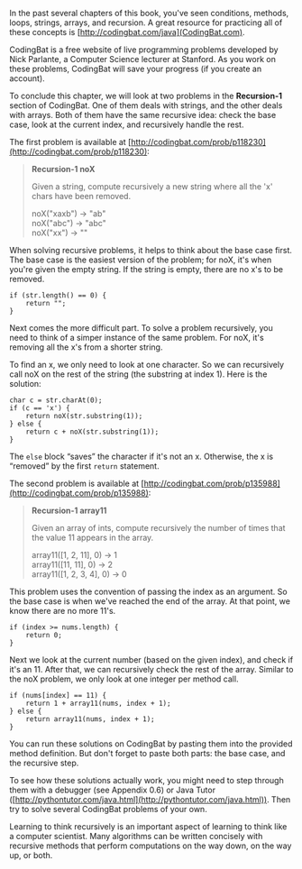 In the past several chapters of this book, you've seen conditions, methods, loops, strings, arrays, and recursion.
A great resource for practicing all of these concepts is [http://codingbat.com/java](CodingBat.com).


CodingBat is a free website of live programming problems developed by Nick Parlante, a Computer Science lecturer at Stanford.
As you work on these problems, CodingBat will save your progress (if you create an account).

To conclude this chapter, we will look at two problems in the **Recursion-1** section of CodingBat.
One of them deals with strings, and the other deals with arrays.
Both of them have the same recursive idea: check the base case, look at the current index, and recursively handle the rest.

The first problem is available at [http://codingbat.com/prob/p118230](http://codingbat.com/prob/p118230):



> **Recursion-1  noX**
> 
> Given a string, compute recursively a new string where all the 'x' chars have been removed.
> 
> noX("xaxb") $\rightarrow$ "ab" <br/>
> noX("abc") $\rightarrow$ "abc" <br/>
> noX("xx") $\rightarrow$ ""


When solving recursive problems, it helps to think about the base case first.
The base case is the easiest version of the problem; for noX, it's when you're given the empty string.
If the string is empty, there are no x's to be removed.

```code
if (str.length() == 0) {
    return "";
}
```

Next comes the more difficult part.
To solve a problem recursively, you need to think of a simper instance of the same problem.
For noX, it's removing all the x's from a shorter string.

To find an x, we only need to look at one character.
So we can recursively call noX on the rest of the string (the substring at index 1).
Here is the solution:

```code
char c = str.charAt(0);
if (c == 'x') {
    return noX(str.substring(1));
} else {
    return c + noX(str.substring(1));
}
```

The `else` block “saves” the character if it's not an x.
Otherwise, the x is “removed” by the first `return` statement.

The second problem is available at [http://codingbat.com/prob/p135988](http://codingbat.com/prob/p135988):



> **Recursion-1  array11**
> 
> Given an array of ints, compute recursively the number of times that the value 11 appears in the array.
> 
> array11([1, 2, 11], 0) $\rightarrow$ 1 <br/>
> array11([11, 11], 0) $\rightarrow$ 2 <br/>
> array11([1, 2, 3, 4], 0) $\rightarrow$ 0


This problem uses the convention of passing the index as an argument.
So the base case is when we've reached the end of the array.
At that point, we know there are no more 11's.

```code
if (index >= nums.length) {
    return 0;
}
```

Next we look at the current number (based on the given index), and check if it's an 11.
After that, we can recursively check the rest of the array.
Similar to the noX problem, we only look at one integer per method call.

```code
if (nums[index] == 11) {
    return 1 + array11(nums, index + 1);
} else {
    return array11(nums, index + 1);
}
```

You can run these solutions on CodingBat by pasting them into the provided method definition.
But don't forget to paste both parts: the base case, and the recursive step.


To see how these solutions actually work, you might need to step through them with a debugger (see Appendix 0.6) or Java Tutor ([http://pythontutor.com/java.html](http://pythontutor.com/java.html)).
Then try to solve several CodingBat problems of your own.

Learning to think recursively is an important aspect of learning to think like a computer scientist.
Many algorithms can be written concisely with recursive methods that perform computations on the way down, on the way up, or both.